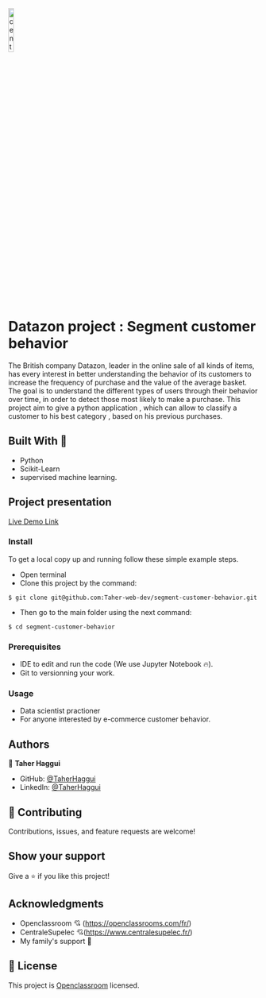 
<img src = "https://www.ladn.eu/wp-content/uploads/2017/04/openclassrooms-supelec.png" alt="centrale logo" width="15%">

# Datazon project : Segment customer behavior
The British company Datazon, leader in the online sale of all kinds of items, has every interest in better understanding the behavior of its customers to increase the frequency of purchase and the value of the average basket.
The goal is to understand the different types of users through their behavior over time, in order to detect those most likely to make a purchase. 
This project aim to give a python application , which can allow to classify a customer to his best category , based on his previous purchases.

## Built With 🔨

- Python 
- Scikit-Learn
- supervised machine learning.

## Project presentation

[Live Demo Link](https://www.youtube.com/watch?v=Kgt6qvmVbwM&list=PLl2tX_AjHqW9uSn_N1G7xtog-O6nlecVJ)

### Install

To get a local copy up and running follow these simple example steps.
- Open terminal
- Clone this project by the command: 

```
$ git clone git@github.com:Taher-web-dev/segment-customer-behavior.git
```

- Then go to the main folder using the next command:

```
$ cd segment-customer-behavior
```

### Prerequisites

- IDE to edit and run the code (We use Jupyter Notebook 🔥).
- Git to versionning your work.


### Usage

- Data scientist practioner
- For anyone interested by e-commerce customer behavior.


## Authors

👤 **Taher Haggui**

- GitHub: [@TaherHaggui](https://github.com/Taher-web-dev)
- LinkedIn: [@TaherHaggui](https://www.linkedin.com/in/taher-haggui-66b5a6198/)


## 🤝 Contributing

Contributions, issues, and feature requests are welcome!



## Show your support

Give a ⭐️ if you like this project!


## Acknowledgments
- Openclassroom  💘 (https://openclassrooms.com/fr/)
- CentraleSupelec 💘(https://www.centralesupelec.fr/)
- My family's support 🙌

## 📝 License

This project is [Openclassroom](https://openclassrooms.com/fr/) licensed.
